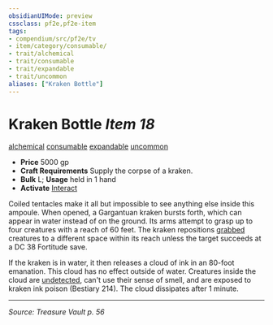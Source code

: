 ```yaml
---
obsidianUIMode: preview
cssclass: pf2e,pf2e-item
tags:
- compendium/src/pf2e/tv
- item/category/consumable/
- trait/alchemical
- trait/consumable
- trait/expandable
- trait/uncommon
aliases: ["Kraken Bottle"]
---
```

# Kraken Bottle *Item 18*  
[alchemical](alchemical.md "Alchemical Item Trait")  [consumable](consumable.md "Consumable Item Trait")  [expandable](expandable-tv.md "Expandable Item Trait")  [uncommon](uncommon.md "Uncommon Rarity Trait")  

- **Price** 5000 gp
- **Craft Requirements** Supply the corpse of a kraken.
- **Bulk** L; **Usage** held in 1 hand
- **Activate** [Interact](interact.md)

Coiled tentacles make it all but impossible to see anything else inside this ampoule. When opened, a Gargantuan kraken bursts forth, which can appear in water instead of on the ground. Its arms attempt to grasp up to four creatures with a reach of 60 feet. The kraken repositions [grabbed](conditions.md#Grabbed) creatures to a different space within its reach unless the target succeeds at a DC 38 Fortitude save.

If the kraken is in water, it then releases a cloud of ink in an 80-foot emanation. This cloud has no effect outside of water. Creatures inside the cloud are [undetected](conditions.md#Undetected), can't use their sense of smell, and are exposed to kraken ink poison (Bestiary 214). The cloud dissipates after 1 minute.


---
*Source: Treasure Vault p. 56*
